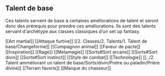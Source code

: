 ## Talent de base
Ces talents servent de base à certaines améliorations de talent et seront donc des prérequis pour prendre ces améliorations. Ils sont des talents servant d'archétype aux classes classiques d’un set up fantasy.

[[Art martial]]
[[Attaque furtive]]
[[2. Classes/2. Talents/1. Talent de base/Changeforme]]
[[Compagnon animal]]
[[Faveur de pacte]]
[[Inspiration]]
[[Rage]]
[[Metamagie]]
[[Sorts#Sort arcane]]
[[Sorts#Sort divin]]
[[Sorts#Sort instinct]]
[[Style de combat]]
[[Technologie]]
[[../2. Talent amméliorant un talent de base/Sorts/divin/Pretre ou paladin/Prière divine]]
[[Terrain favoris]]
[[Marque du chasseur]]